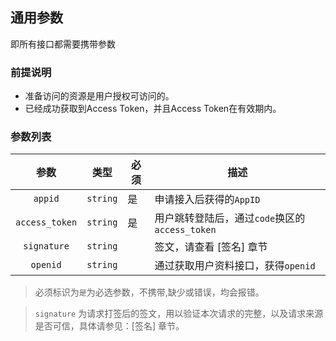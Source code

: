 <!-- toc -->

## 通用参数

即所有接口都需要携带参数

### 前提说明

- 准备访问的资源是用户授权可访问的。
- 已经成功获取到Access Token，并且Access Token在有效期内。

### 参数列表

|       参数       | 类型       | 必须   | 描述                                |
| :------------: | -------- | ---- | --------------------------------- |
|    `appid`     | `string` | 是    | 申请接入后获得的`AppID`                   |
| `access_token` | `string` | 是    | 用户跳转登陆后，通过`code`换区的`access_token` |
|    `signature`    | `string` |      | 签文，请查看 [签名] 章节             |
|    `openid`    | `string` |      | 通过获取用户资料接口，获得`openid`             |


> 必须标识为`是`为必选参数，不携带,缺少或错误，均会报错。

> `signature` 为请求打签后的签文，用以验证本次请求的完整，以及请求来源是否可信，具体请参见：[签名] 章节。